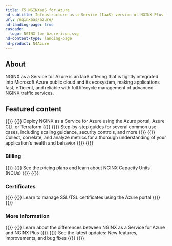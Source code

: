 ```yaml
---
title: F5 NGINXaaS for Azure
nd-subtitle: Infrastructure-as-a-Service (IaaS) version of NGINX Plus for your Microsoft Azure application stack
url: /nginxaas/azure/
nd-landing-page: true
cascade:
  logo: NGINX-for-Azure-icon.svg
nd-content-type: landing-page
nd-product: N4Azure
---
```



## About

NGINX as a Service for Azure is an IaaS offering that is tightly integrated
into Microsoft Azure public cloud and its ecosystem, making applications fast, efficient,
and reliable with full lifecycle management of advanced NGINX traffic services.

## Featured content

{{<card-section showAsCards="true" isFeaturedSection="true">}}
  {{<card title="Getting started" titleUrl="/nginxaas/azure/getting-started/" icon="power">}}
    Deploy NGINX as a Service for Azure using the Azure portal, Azure CLI, or Terraform
  {{</card>}}
  {{<card title="Quickstart guides" titleUrl="/nginxaas/azure/quickstart/" icon="square-play">}}
    Step-by-step guides for several common use cases, including scaling guidance, security controls, and more
  {{</card>}}
  {{<card title="Logging and monitoring" titleUrl="/nginxaas/azure/monitoring/" icon="eye">}}
    Collect, correlate, and analyze metrics for a thorough understanding of your application's health and behavior
  {{</card>}}
{{</card-section>}}

### Billing

{{<card-section showAsCards="true" >}}
  {{<card title="Marketplace billing" titleUrl="/nginxaas/azure/billing/overview/" icon="wallet">}}
    See the pricing plans and learn about NGINX Capacity Units (NCUs)
  {{</card>}}
{{</card-section>}}

### Certificates

{{<card-section showAsCards="true" >}}
  {{<card title="Add certificates using the Azure portal" titleUrl="/nginxaas/azure/getting-started/ssl-tls-certificates/ssl-tls-certificates-portal/" icon="shield-check">}}
    Learn to manage SSL/TSL certificates using the Azure portal
  {{</card>}}
{{</card-section>}}

### More information

{{<card-section showAsCards="true" >}}
  {{<card title="Feature comparison" titleUrl="/nginxaas/azure/overview/feature-comparison/" icon="git-compare-arrows">}}
    Learn about the differences between NGINX as a Service for Azure and NGINX Plus
  {{</card>}}
  {{<card title="Changelog" titleUrl="/nginxaas/azure/changelog/" icon="file-clock">}}
    See the latest updates: New features, improvements, and bug fixes
  {{</card>}}
{{</card-section>}}
